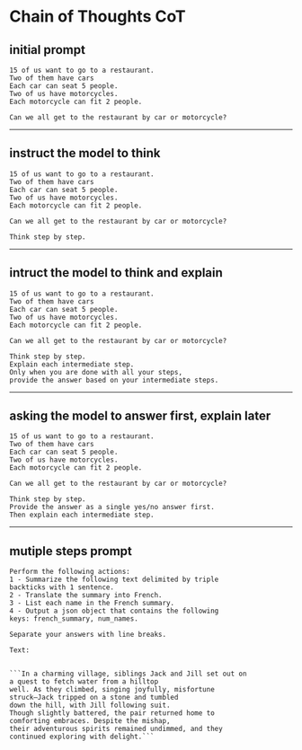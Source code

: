 # Chain of Thoughts CoT 

## initial prompt 
```prompt
15 of us want to go to a restaurant.
Two of them have cars
Each car can seat 5 people.
Two of us have motorcycles.
Each motorcycle can fit 2 people.

Can we all get to the restaurant by car or motorcycle?
```


--------------------

## instruct the model to think 

```prompt
15 of us want to go to a restaurant.
Two of them have cars
Each car can seat 5 people.
Two of us have motorcycles.
Each motorcycle can fit 2 people.

Can we all get to the restaurant by car or motorcycle?

Think step by step.
```


----------------------

## intruct the model to think and explain 

```prompt
15 of us want to go to a restaurant.
Two of them have cars
Each car can seat 5 people.
Two of us have motorcycles.
Each motorcycle can fit 2 people.

Can we all get to the restaurant by car or motorcycle?

Think step by step.
Explain each intermediate step.
Only when you are done with all your steps,
provide the answer based on your intermediate steps.
```


---- 

## asking the model to answer first, explain later 

```prompt
15 of us want to go to a restaurant.
Two of them have cars
Each car can seat 5 people.
Two of us have motorcycles.
Each motorcycle can fit 2 people.

Can we all get to the restaurant by car or motorcycle?

Think step by step.
Provide the answer as a single yes/no answer first.
Then explain each intermediate step.
```

------------------------

## mutiple steps prompt 

```prompt
Perform the following actions: 
1 - Summarize the following text delimited by triple 
backticks with 1 sentence.
2 - Translate the summary into French.
3 - List each name in the French summary.
4 - Output a json object that contains the following 
keys: french_summary, num_names.

Separate your answers with line breaks.

Text:


```In a charming village, siblings Jack and Jill set out on  
a quest to fetch water from a hilltop  
well. As they climbed, singing joyfully, misfortune  
struck—Jack tripped on a stone and tumbled  
down the hill, with Jill following suit.  
Though slightly battered, the pair returned home to  
comforting embraces. Despite the mishap,  
their adventurous spirits remained undimmed, and they  
continued exploring with delight.```
```

